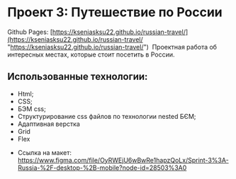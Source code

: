 # Проект 3: Путешествие по России
Github Pages: [https://kseniasksu22.github.io/russian-travel/](https://kseniasksu22.github.io/russian-travel/ "https://kseniasksu22.github.io/russian-travel/")&nbsp;
Проектная работа об интересных местах, которые стоит посетить в России.
## Использованные технологии: #
* Html; 
* CSS; 
* БЭМ css;
* Структурирование css файлов по технологии nested БЄМ;
* Адаптивная верстка
* Grid 
* Flex

- Ссылка на макет: https://www.figma.com/file/OyRWEjU6wBwRe1hapzQoLx/Sprint-3%3A-Russia-%2F-desktop-%2B-mobile?node-id=28503%3A0
